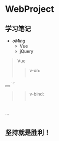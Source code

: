 # WebProject
## 学习笔记
+ *oMing*
  - Vue
  - jQuery

> Vue
>> v-on:
>>> ``` html
<button v-on:click='Show'>   </button> ```

>> v-bind:
>>> ```html
<h1 v-bind:gmsg='msg'>    </h1> ```

## **坚持就是胜利！**